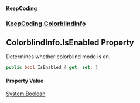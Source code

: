 #### [KeepCoding](index.md 'index')
### [KeepCoding](KeepCoding.md 'KeepCoding').[ColorblindInfo](KeepCoding_ColorblindInfo.md 'KeepCoding.ColorblindInfo')
## ColorblindInfo.IsEnabled Property
Determines whether colorblind mode is on.  
```csharp
public bool IsEnabled { get; set; }
```
#### Property Value
[System.Boolean](https://docs.microsoft.com/en-us/dotnet/api/System.Boolean 'System.Boolean')
